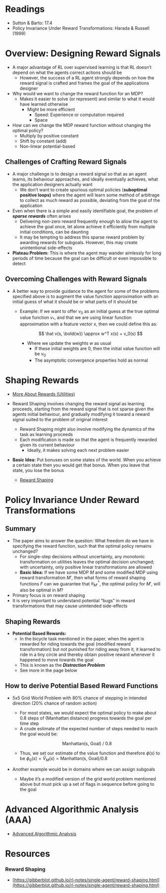# Readings

- Sutton & Barto: 17.4
- Policy Invariance Under Reward Transformations: Harada & Russell (1999)

# Overview: Designing Reward Signals

- A major advantage of RL over supervised learning is that RL doesn’t depend on what the agents correct actions should be
    - However, the success of a RL agent strongly depends on how the reward signal is crafted and frames the goal of the applications designer
- Why would we want to change the reward function for an MDP?
    - Makes it easier to solve (or represent) and similar to what it would have learned otherwise
        - Might be more efficient
            - Speed: Experience or computation required
            - Space
- How can we change the MDP reward function without changing the optimal policy?
    - Multiply by positive constant
    - Shift by constant (add)
    - Non-linear potential-based

## Challenges of Crafting Reward Signals

- A major challenge is to design a reward signal so that as an agent learns, its behaviour approaches, and ideally eventually achieves, what the application designers actually want
    - We don’t want to create spurious optimal policies (**suboptimal positive loops)** where the agent will learn some method of arbitrage to collect as much reward as possible, deviating from the goal of the application
- Even when there is a simple and easily identifiable goal, the problem of ***sparse rewards*** often arises
    - Delivering non-zero reward frequently enough to allow the agent to achieve the goal once, let alone achieve it efficiently from multiple initial conditions, can be daunting
    - It may be tempting to address this sparse reward problem by awarding rewards for subgoals. However, this may create unintentional side-effects
- **Plateau Problem:** This is where the agent may wander aimlessly for long periods of time because the goal can be difficult or even impossible to detect

## Overcoming Challenges with Reward Signals

- A better way to provide guidance to the agent for some of the problems specified above is to augment the value function approximation with an initial guess of what it should be or what parts of it should be
    - Example: If we want to offer $v_0$ as an initial guess at the true optimal value function $v_*$, and that we are using linear function approximation with a feature vector $x$, then we could define this as:

        $$
        \hat v(s, \bold{w}) \approx w^T x(s) + v_0(s)
        $$

        - Where we update the weights $w$ as usual
            - If these initial weights are 0, then the initial value function will be $v_0$
            - The asymptotic convergence properties hold as normal

# Shaping Rewards

- [More About Rewards (Utilities)](../Module%201%20Intro%20to%20RL/More%20About%20Rewards/More%20About%20Rewards%20(Utilities).md)

- Reward Shaping involves changing the reward signal as learning proceeds, starting from the reward signal that is not sparse given the agents initial behaviour, and gradually modifying it toward a reward signal suited to the problem of original interest
    - Reward Shaping might also involve modifying the dynamics of the task as learning proceeds
    - Each modification is made so that the agent is frequently rewarded given its current behaviour
        - Ideally, it makes solving each next problem easier
- **Basic Idea:** Put bonuses on some states of the world. When you achieve a certain state then you would get that bonus. When you leave that state, you lose the bonus

    - [Reward Shaping](../Module%201%20Intro%20to%20RL/More%20About%20Rewards/More%20About%20Rewards%20(Utilities)/Reward%20Shaping.md)


# Policy Invariance Under Reward Transformations

## Summary

- The paper aims to answer the question: What freedom do we have in specifying the reward function, such that the optimal policy remains unchanged?
    - For single-step decisions without uncertainty, any monotonic transformation on utilities leaves the optimal decision unchanged; with uncertainty, only positive linear transformations are allowed
    - **Basic Idea:** If we have some MDP $M$ and some modified MDP using reward transformation $M'$, then what forms of reward shaping functions $F$ can we guarantee that $\pi_{M'} ^*$, the optimal policy for $M'$, will also be optimal in $M$?
- Primary focus is on reward shaping
- It is very important to understand potential “bugs” in reward transformations that may cause unintended side-effects

## Shaping Rewards

- **Potential Based Rewards:**
    - In the bicycle task mentioned in the paper, when the agent is rewarded for riding towards the goal (modified reward transformation) but not punished for riding away from it, it learned to ride in a tiny circle and thereby obtain positive reward whenever it happened to move towards the goal
    - This is known as the ***Distraction Problem***
    - See more in the page below

## How to derive Potential Based Reward Functions

- 5x5 Grid World Problem with 80% chance of stepping in intended direction (20% chance of random action)
    - For most states, we would expect the optimal policy to make about 0.8 steps of (Manhattan distance) progress towards the goal per time step
    - A crude estimate of the expected number of steps needed to reach the goal would be:

    $$
    \text{Manhattan(s, Goal) / 0.8}
    $$

    - Thus, we set our estimate of the value function and therefore $\phi(s)$ to be $\phi_0(s) = \hat V_M(s) = \text{Manhattan(s, Goal)/0.8}$
- Another example would be in domains where we can assign subgoals
    - Maybe it’s a modified version of the grid world problem mentioned above but must pick up a set of flags in sequence before going to the goal

# Advanced Algorithmic Analysis (AAA)

- [Advanced Algorithmic Analysis](./Week%206%20AAA%20&%20Messing%20with%20Rewards/Advanced%20Algorithmic%20Analysis.md)

# Resources

### Reward Shaping

- [https://gibberblot.github.io/rl-notes/single-agent/reward-shaping.html](https://gibberblot.github.io/rl-notes/single-agent/reward-shaping.html)